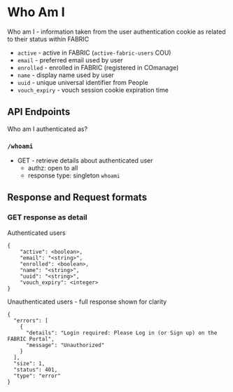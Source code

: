 # Who Am I

Who am I - information taken from the user authentication cookie as related to their status within FABRIC

- `active` - active in FABRIC (`active-fabric-users` COU)
- `email` - preferred email used by user
- `enrolled` - enrolled in FABRIC (registered in COmanage)
- `name` - display name used by user
- `uuid` - unique universal identifier from People
- `vouch_expiry` - vouch session cookie expiration time

## API Endpoints

Who am I authenticated as?

### `/whoami`

- GET - retrieve details about authenticated user
  - authz: open to all
  - response type: singleton `whoami`

## Response and Request formats

### GET response as detail

Authenticated users

```
{
    "active": <boolean>,
    "email": "<string>",
    "enrolled": <boolean>,
    "name": "<string>",
    "uuid": "<string>",
    "vouch_expiry": <integer>
}
```

Unauthenticated users - full response shown for clarity

```
{
  "errors": [
    {
      "details": "Login required: Please Log in (or Sign up) on the FABRIC Portal",
      "message": "Unauthorized"
    }
  ],
  "size": 1,
  "status": 401,
  "type": "error"
}
```
